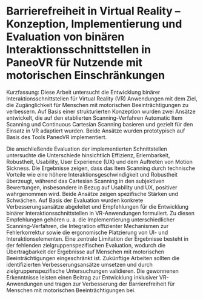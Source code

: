 # Barrierefreiheit in Virtual Reality – Konzeption, Implementierung und Evaluation von binären Interaktionsschnittstellen in PaneoVR für Nutzende mit motorischen Einschränkungen

Kurzfassung: 
Diese Arbeit untersucht die Entwicklung binärer Interaktionsschnittstellen für Virtual Reality (VR) Anwendungen mit dem Ziel, die Zugänglichkeit für Menschen mit motorischen Beeinträchtigungen zu verbessern. Auf Basis einer strukturierten Konzeption wurden zwei Ansätze entwickelt, die auf den etablierten Scanning-Verfahren Automatic Item Scanning und Continuous Cartesian Scanning basieren und gezielt für den Einsatz in VR adaptiert wurden. Beide Ansätze wurden prototypisch auf Basis des Tools PaneoVR implementiert.

Die anschließende Evaluation der implementierten Schnittstellen untersuchte die Unterschiede hinsichtlich Effizienz, Erlernbarkeit, Robustheit, Usability, User Experience (UX) und dem Auftreten von Motion Sickness. Die Ergebnisse zeigen, dass das Item Scanning durch technische Vorteile wie eine höhere Interaktionsgeschwindigkeit und Robustheit überzeugt, während das Cartesian Scanning in den subjektiven Bewertungen, insbesondere in Bezug auf Usability und UX, positiver wahrgenommen wird.
Beide Ansätze zeigen spezifische Stärken und Schwächen. Auf Basis der Evaluation wurden konkrete Verbesserungsansätze abgeleitet und Empfehlungen für die Entwicklung binärer Interaktionsschnittstellen in VR-Anwendungen formuliert. Zu diesen Empfehlungen gehören u. a. die Implementierung unterschiedlicher Scanning-Verfahren, die Integration effizienter Mechanismen zur Fehlerkorrektur sowie die ergonomische Platzierung von UI- und Interaktionselementen.
Eine zentrale Limitation der Ergebnisse besteht in der fehlenden zielgruppenspezifischen Evaluation, wodurch die Übertragbarkeit der Ergebnisse auf Menschen mit motorischen Beeinträchtigungen eingeschränkt ist. Zukünftige Arbeiten sollten die identifizierten Verbesserungsansätze umsetzen und durch zielgruppenspezifische Untersuchungen validieren. Die gewonnenen Erkenntnisse leisten einen Beitrag zur Entwicklung inklusiver VR-Anwendungen und tragen zur Verbesserung der Barrierefreiheit für Menschen mit motorischen Beeinträchtigungen bei.
